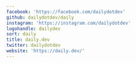 ```yaml
---
facebook: 'https://facebook.com/dailydotdev'
github: dailydotdev/daily
instagram: 'https://instagram.com/dailydotdev'
logohandle: dailydev
sort: daily
title: daily.dev
twitter: dailydotdev
website: 'https://daily.dev/'
---
```

